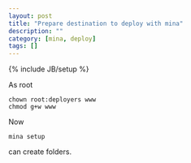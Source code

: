 ```yaml
---
layout: post
title: "Prepare destination to deploy with mina"
description: ""
category: [mina, deploy]
tags: []
---
```

{% include JB/setup %}

As root

    chown root:deployers www
    chmod g+w www

Now

    mina setup

can create folders.

